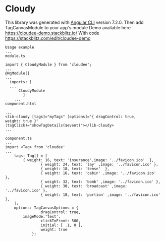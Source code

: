 # Cloudy

This library was generated with [Angular CLI](https://github.com/angular/angular-cli) version 7.2.0.
        Then add TagCanvasModule to your app's module
	Demo available here https://cloudee-demo.stackblitz.io/
	With code https://stackblitz.com/edit/cloudee-demo

	Usage example
	...
	module.ts

	import { CloudyModule } from 'cloudee';
	...
	@NgModule({
	...
	  imports: [
	  ...
	      CloudyModule
	        ]
		...
	component.html

	...
	<lib-cloudy [tags]="myTags" [options]="{ dragControl: true,
	weight: true }"
	(tagClick)="showTagDetails($event)"></lib-cloudy>
	...

	component.ts
	...
	import <Tag> from 'cloudee'
	...
		tags: Tag[] = [
			{ weight: 16, text: 'insurance',image: '../favicon.ico'  },
					{ weight: 24, text: 'lay' ,image: '../favicon.ico' },
					{ weight: 18, text: 'tense'  },
					{ weight: 16, text: 'cabin' ,image: '../favicon.ico' },
					{ weight: 32, text: 'bomb' ,image: '../favicon.ico' },
					{ weight: 30, text: 'broadcast' ,image: '../favicon.ico' },
					{ weight: 18, text: 'portion' ,image: '../favicon.ico' },
		];
		options: TagCanvasOptions = {
					dragControl: true,
			imageMode:'text',
					clickToFront: 500,
					initial: [ .1, 0 ],
					weight: true
				};



